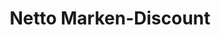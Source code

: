 ---
title: "Netto Marken-Discount"
url: /regensburg/netto-marken-discount-erbprinz-franz-joseph-strasse/
shop: Supermarkt
---